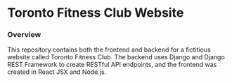 # Toronto Fitness Club Website

### Overview
This repository contains both the frontend and backend for a fictitious website called Toronto Fitness Club. The backend uses Django and Django REST Framework to create RESTful API endpoints, and the frontend was created in React JSX and Node.js.
